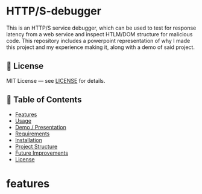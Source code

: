 # HTTP/S-debugger

This is an HTTP/S service debugger, which can be used to test for response latency from a web service and inspect HTLM/DOM structure for malicious code. This repository includes a powerpoint representation of why I made this project and my experience making it, along with a demo of said project.

## 📄 License
MIT License — see [LICENSE](LICENSE) for details.

## 📜 Table of Contents

- [Features](#features)
- [Usage](#usage)
- [Demo / Presentation](#demo--presentation)
- [Requirements](#requirements)
- [Installation](#installation)
- [Project Structure](#project-structure)
- [Future Improvements](#future-improvements)
- [License](#license)

# features

